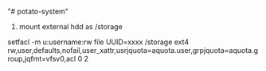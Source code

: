 "# potato-system" 
1. mount external hdd as /storage

setfacl -m u:username:rw file
UUID=xxxx  /storage                ext4   rw,user,defaults,nofail,user_xattr,usrjquota=aquota.user,grpjquota=aquota.group,jqfmt=vfsv0,acl 0 2


